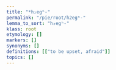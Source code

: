 ```yaml
---
title: "*h₂egʰ-"
permalink: "/pie/root/h2egʰ-"
lemma_to_sort: "h₂egʰ-"
klass: root
etymology: []
markers: []
synonyms: []
definitions: [["to be upset, afraid"]]
topics: []
---
```


